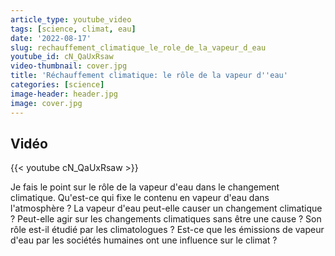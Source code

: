 ```yaml
---
article_type: youtube_video
tags: [science, climat, eau]
date: '2022-08-17'
slug: rechauffement_climatique_le_role_de_la_vapeur_d_eau
youtube_id: cN_QaUxRsaw
video-thumbnail: cover.jpg
title: 'Réchauffement climatique: le rôle de la vapeur d''eau'
categories: [science]
image-header: header.jpg
image: cover.jpg
---
```


## Vidéo

{{< youtube cN_QaUxRsaw >}}

Je fais le point sur le rôle de la vapeur d'eau dans le changement climatique. Qu'est-ce qui fixe le contenu en vapeur d'eau dans l'atmosphère ? La vapeur d'eau peut-elle causer un changement climatique ? Peut-elle agir sur les changements climatiques sans être une cause ? Son rôle est-il étudié par les climatologues ? Est-ce que les émissions de vapeur d'eau par les sociétés humaines ont une influence sur le climat ?